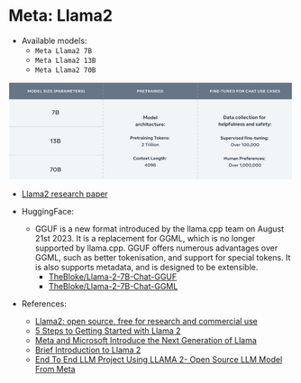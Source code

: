 # Meta: Llama2

- Available models:
    - `Meta Llama2 7B`
    - `Meta Llama2 13B`
    - `Meta Llama2 70B`

![llama2 models](../../docs/img/llama2_models.png)

- [Llama2 research paper](../../docs/doc/llama2_open_foundation_and_fine-tuned_chat_models/10000000_662098952474184_2584067087619170692_n.pdf)
- HuggingFace:
    - GGUF is a new format introduced by the llama.cpp team on August 21st 2023. It is a replacement for GGML, which is no longer supported by llama.cpp. GGUF offers numerous advantages over GGML, such as better tokenisation, and support for special tokens. It is also supports metadata, and is designed to be extensible.
        - [TheBloke/Llama-2-7B-Chat-GGUF](https://huggingface.co/TheBloke/Llama-2-7B-Chat-GGUF)
        - [TheBloke/Llama-2-7B-Chat-GGML](https://huggingface.co/TheBloke/Llama-2-7B-Chat-GGML)

- References:
    - [Llama2: open source, free for research and commercial use](https://llama.meta.com/llama2/)
    - [5 Steps to Getting Started with Llama 2](https://ai.meta.com/blog/5-steps-to-getting-started-with-llama-2/)
    - [Meta and Microsoft Introduce the Next Generation of Llama](https://about.fb.com/news/2023/07/llama-2/)
    - [Brief Introduction to Llama 2](https://medium.com/@florian_algo/brief-introduction-to-llama-2-cec2d59fc13f)
    - [End To End LLM Project Using LLAMA 2- Open Source LLM Model From Meta](https://www.youtube.com/watch?v=cMJWC-csdK4)